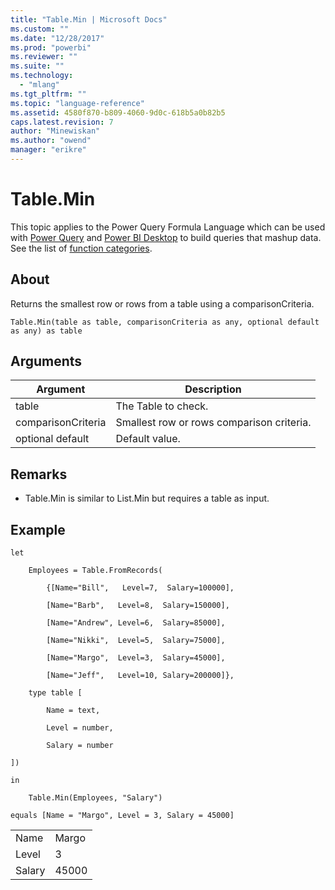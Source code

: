```yaml
---
title: "Table.Min | Microsoft Docs"
ms.custom: ""
ms.date: "12/28/2017"
ms.prod: "powerbi"
ms.reviewer: ""
ms.suite: ""
ms.technology: 
  - "mlang"
ms.tgt_pltfrm: ""
ms.topic: "language-reference"
ms.assetid: 4580f870-b809-4060-9d0c-618b5a0b82b5
caps.latest.revision: 7
author: "Minewiskan"
ms.author: "owend"
manager: "erikre"
---
```

# Table.Min
This topic applies to the Power Query Formula Language which can be used with [Power Query](https://support.office.com/article/Introduction-to-Microsoft-Power-Query-for-Excel-6E92E2F4-2079-4E1F-BAD5-89F6269CD605) and [Power BI Desktop](http://go.microsoft.com/fwlink/p/?LinkId=618607) to build queries that mashup data. See the list of [function categories](https://msdn.microsoft.com/en-us/library/mt211003.aspx).  
  
## About  
Returns the smallest row or rows from a table using a comparisonCriteria.  
  
```  
Table.Min(table as table, comparisonCriteria as any, optional default as any) as table  
```  
  
## Arguments  
  
|Argument|Description|  
|------------|---------------|  
|table|The Table to check.|  
|comparisonCriteria|Smallest row or rows comparison criteria.|  
|optional default|Default value.|  
  
## <a name="__toc360789713"></a>Remarks  
  
-   Table.Min is similar to List.Min but requires a table as input.  
  
## Example  
  
```  
let  
  
    Employees = Table.FromRecords(  
  
        {[Name="Bill",   Level=7,  Salary=100000],  
  
        [Name="Barb",   Level=8,  Salary=150000],  
  
        [Name="Andrew", Level=6,  Salary=85000],  
  
        [Name="Nikki",  Level=5,  Salary=75000],  
  
        [Name="Margo",  Level=3,  Salary=45000],  
  
        [Name="Jeff",   Level=10, Salary=200000]},  
  
    type table [  
  
        Name = text,  
  
        Level = number,  
  
        Salary = number  
  
])  
  
in  
  
    Table.Min(Employees, "Salary")  
  
equals [Name = "Margo", Level = 3, Salary = 45000]  
```  
  
|||  
|-|-|  
|Name|Margo|  
|Level|3|  
|Salary|45000|  
  
